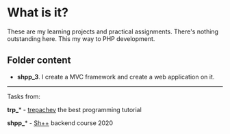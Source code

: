 # What is it?
These are my learning projects and practical assignments. There's nothing outstanding here. This my way to PHP development.
## Folder content

* **shpp_3**. I create a MVC framework and create a web application on it.
---
Tasks from:

**trp_*** - [trepachev](https://code.mu) the best programming tutorial

**shpp_*** - [Sh++](https://programming.org.ua) backend course 2020